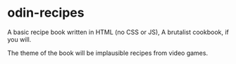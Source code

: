 # odin-recipes
A basic recipe book written in HTML (no CSS or JS),
A brutalist cookbook, if you will.

The theme of the book will be implausible recipes from video games.